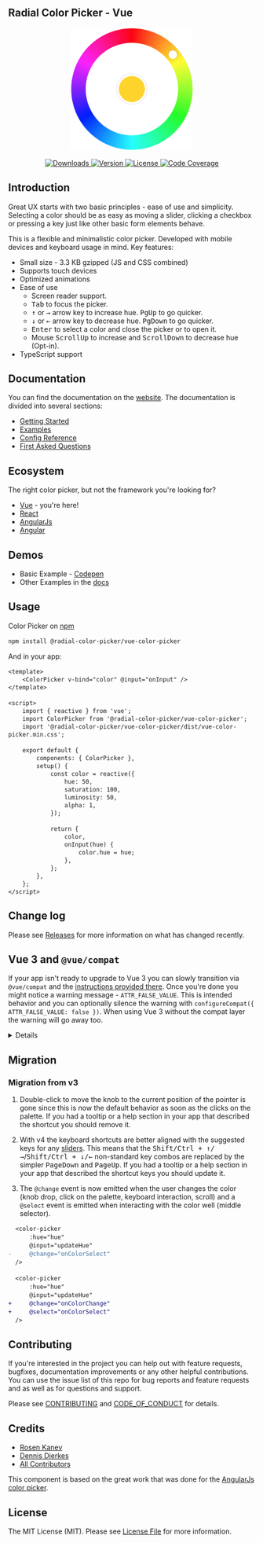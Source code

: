 ## Radial Color Picker - Vue

<p align="center"><img width="250" src="https://raw.githubusercontent.com/radial-color-picker/vue-color-picker/HEAD/screenshots/thumbnail.png" alt="screenshot"></p>

<p align="center">
    <a href="https://www.npmjs.com/package/@radial-color-picker/vue-color-picker">
        <img src="https://img.shields.io/npm/dm/@radial-color-picker/vue-color-picker.svg" alt="Downloads">
    </a>
    <a href="https://www.npmjs.com/package/@radial-color-picker/vue-color-picker">
        <img src="https://img.shields.io/npm/v/@radial-color-picker/vue-color-picker.svg" alt="Version">
    </a>
    <a href="https://www.npmjs.com/package/@radial-color-picker/vue-color-picker">
        <img src="https://img.shields.io/npm/l/@radial-color-picker/vue-color-picker.svg" alt="License">
    </a>
    <a href="https://codecov.io/gh/radial-color-picker/vue-color-picker">
        <img src="https://codecov.io/gh/radial-color-picker/vue-color-picker/branch/main/graph/badge.svg" alt="Code Coverage" />
    </a>
</p>

## Introduction

Great UX starts with two basic principles - ease of use and simplicity. Selecting a color should be as easy as moving a slider, clicking a checkbox or pressing a key just like other basic form elements behave.

This is a flexible and minimalistic color picker. Developed with mobile devices and keyboard usage in mind. Key features:

-   Small size - 3.3 KB gzipped (JS and CSS combined)
-   Supports touch devices
-   Optimized animations
-   Ease of use
    -   Screen reader support.
    -   <kbd>Tab</kbd> to focus the picker.
    -   <kbd>↑</kbd> or <kbd>→</kbd> arrow key to increase hue. <kbd>PgUp</kbd> to go quicker.
    -   <kbd>↓</kbd> or <kbd>←</kbd> arrow key to decrease hue. <kbd>PgDown</kbd> to go quicker.
    -   <kbd>Enter</kbd> to select a color and close the picker or to open it.
    -   Mouse <kbd>ScrollUp</kbd> to increase and <kbd>ScrollDown</kbd> to decrease hue (Opt-in).
-   TypeScript support

## Documentation

You can find the documentation on the [website](https://radial-color-picker.github.io/vue-color-picker/).
The documentation is divided into several sections:

-   [Getting Started](https://radial-color-picker.github.io/vue-color-picker/guide/getting-started.html)
-   [Examples](https://radial-color-picker.github.io/vue-color-picker/examples.html)
-   [Config Reference](https://radial-color-picker.github.io/vue-color-picker/api.html)
-   [First Asked Questions](https://radial-color-picker.github.io/vue-color-picker/guide/faq.html)

## Ecosystem

The right color picker, but not the framework you're looking for?

-   [Vue][link-vue-color-picker] - you're here!
-   [React][link-react-color-picker]
-   [AngularJs][link-angularjs-color-picker]
-   [Angular][link-angular-color-picker]

## Demos

-   Basic Example - [Codepen](https://codepen.io/rkunev/pen/zjEmwV/)
-   Other Examples in the [docs](https://radial-color-picker.github.io/vue-color-picker/examples.html)

## Usage

Color Picker on [npm](https://www.npmjs.com/package/@radial-color-picker/vue-color-picker)

```bash
npm install @radial-color-picker/vue-color-picker
```

And in your app:

```vue
<template>
    <ColorPicker v-bind="color" @input="onInput" />
</template>

<script>
    import { reactive } from 'vue';
    import ColorPicker from '@radial-color-picker/vue-color-picker';
    import '@radial-color-picker/vue-color-picker/dist/vue-color-picker.min.css';

    export default {
        components: { ColorPicker },
        setup() {
            const color = reactive({
                hue: 50,
                saturation: 100,
                luminosity: 50,
                alpha: 1,
            });

            return {
                color,
                onInput(hue) {
                    color.hue = hue;
                },
            };
        },
    };
</script>
```

## Change log

Please see [Releases][link-releases] for more information on what has changed recently.

## Vue 3 and `@vue/compat`

If your app isn't ready to upgrade to Vue 3 you can slowly transition via `@vue/compat` and the [instructions provided there](https://www.npmjs.com/package/@vue/compat). Once you're done you might notice a warning message - `ATTR_FALSE_VALUE`. This is intended behavior and you can optionally silence the warning with `configureCompat({ ATTR_FALSE_VALUE: false })`. When using Vue 3 without the compat layer the warning will go away too.

<details>
    <summary>Details</summary>
    <pre>
[Vue warn]: (deprecation ATTR_FALSE_VALUE) Attribute "aria-disabled" with v-bind value `false` will <br>render aria-disabled="false" instead of removing it in Vue 3. To remove the attribute, use `null` or <br>`undefined` instead. If the usage is intended, you can disable the compat behavior and suppress this warning with:<br>
configureCompat({ ATTR_FALSE_VALUE: false })<br>
Details: https://v3.vuejs.org/guide/migration/attribute-coercion.html
at &lt;ColorPicker&gt;
at &lt;App&gt;</pre>
</details>

## Migration

### Migration from v3

1. Double-click to move the knob to the current position of the pointer is gone since this is now the default behavior as soon as the clicks on the palette. If you had a tooltip or a help section in your app that described the shortcut you should remove it.

2. With v4 the keyboard shortcuts are better aligned with the suggested keys for any [sliders](https://www.w3.org/TR/wai-aria-practices/#slider). This means that the <kbd>Shift/Ctrl + ↑/→</kbd>/<kbd>Shift/Ctrl + ↓/←</kbd> non-standard key combos are replaced by the simpler <kbd>PageDown</kbd> and <kbd>PageUp</kbd>. If you had a tooltip or a help section in your app that described the shortcut keys you should update it.

3. The `@change` event is now emitted when the user changes the color (knob drop, click on the palette, keyboard interaction, scroll) and a `@select` event is emitted when interacting with the color well (middle selector).

```diff
  <color-picker
      :hue="hue"
      @input="updateHue"
-     @change="onColorSelect"
  />

  <color-picker
      :hue="hue"
      @input="updateHue"
+     @change="onColorChange"
+     @select="onColorSelect"
  />
```

## Contributing

If you're interested in the project you can help out with feature requests, bugfixes, documentation improvements or any other helpful contributions. You can use the issue list of this repo for bug reports and feature requests and as well as for questions and support.

Please see [CONTRIBUTING](.github/CONTRIBUTING.md) and [CODE_OF_CONDUCT](.github/CODE_OF_CONDUCT.md) for details.

## Credits

-   [Rosen Kanev][link-author]
-   [Dennis Dierkes](https://github.com/deen13)
-   [All Contributors][link-contributors]

This component is based on the great work that was done for the [AngularJs color picker][link-angularjs-color-picker].

## License

The MIT License (MIT). Please see [License File](LICENSE) for more information.

[link-react-color-picker]: https://github.com/radial-color-picker/react-color-picker
[link-vue-color-picker]: https://github.com/radial-color-picker/vue-color-picker
[link-angular-color-picker]: https://github.com/radial-color-picker/angular-color-picker
[link-angularjs-color-picker]: https://github.com/talamaska/angular-radial-color-picker
[link-author]: https://github.com/rkunev
[link-contributors]: ../../contributors
[link-releases]: ../../releases